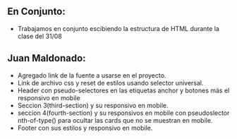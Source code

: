 ## En Conjunto:
* Trabajamos en conjunto escibiendo la estructura de HTML durante la clase del 31/08

## Juan Maldonado:
* Agregado link de la fuente a usarse en el proyecto.
* Link de archivo css y reset de estilos usando selector universal.
* Header con pseudo-selectores en las etiquetas anchor y botones más el responsivo en mobile
* Seccion 3(third-section) y su responsivo en mobile.
* seccion 4(fourth-section) y su responsivos en mobile con pseudoslector nth-of-type() para ocultar las cards que no se muestran en mobile.
* Footer con sus estilos y responsivo en mobile.
